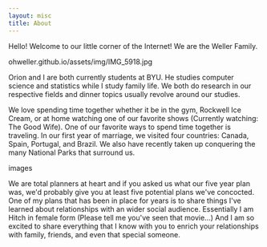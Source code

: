 ```yaml
---
layout: misc
title: About
---
```


Hello! Welcome to our little corner of the Internet! We are the Weller Family.

ohweller.github.io/assets/img/IMG_5918.jpg

Orion and I are both currently students at BYU. He studies computer science and statistics while I study family life. We both do research in our respective fields and dinner topics usually revolve around our studies.

We love spending time together whether it be in the gym, Rockwell Ice Cream, or at home watching one of our favorite shows (Currently watching: The Good Wife). One of our favorite ways to spend time together is traveling. In our first year of marriage, we visited four countries: Canada, Spain, Portugal, and Brazil. We also have recently taken up conquering the many National Parks that surround us.

images

We are total planners at heart and if you asked us what our five year plan was, we'd probably give you at least five potential plans we've concocted. One of my plans that has been in place for years is to share things I've learned about relationships with an wider social audience. Essentially I am Hitch in female form (Please tell me you've seen that movie...) And I am so excited to share everything that I know with you to enrich your relationships with family, friends, and even that special someone.
